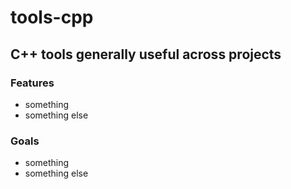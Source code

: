 # tools-cpp
## C++ tools generally useful across projects

### Features
* something
* something else

### Goals
* something
* something else
